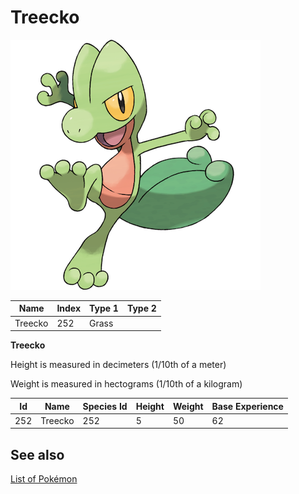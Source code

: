# Treecko


![Treecko](images/252.png)

| **Name** | **Index** | **Type 1** | **Type 2** |
|----|----|----|----|
| Treecko | 252 | Grass  |  |

**Treecko** 


Height is measured in decimeters (1/10th of a meter)

Weight is measured in hectograms (1/10th of a kilogram)

| **Id** | **Name** | **Species Id** | **Height** | **Weight** | **Base Experience** |
|--------|----------|----------------|------------|------------|---------------------|
| 252 | Treecko | 252 | 5 | 50 | 62 |


## See also

[List of Pokémon](../pokemon.md)
